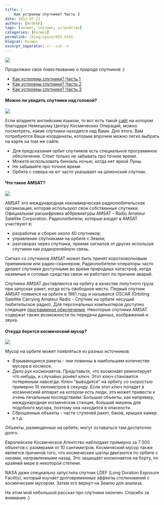 ```yaml
---
title: |
    Как устроены спутники? Часть 3
date: 2012-07-21
authors: [mrdekk]
tags: [космос, спутник, устройство]
categories: [Космос]
permalink: /blog/space/655.html
blogcat: Космос
excerpt_separator: <!--cut-->
---
```



![](http://itw66.ru/uploads/images/00/00/01/2012/07/21/a41e88.jpg)


Продолжаю свое повествование о природе спутников :)


<!--cut-->

- [Как устроены спутники? Часть 1](http://itw66.ru/blog/space/651.html)
- [Как устроены спутники? Часть 2](http://itw66.ru/blog/space/652.html)
- [Как устроены спутники? Часть 3](http://itw66.ru/blog/space/655.html)


#### Можно ли увидеть спутники над головой?



![](http://itw66.ru/uploads/images/00/00/01/2012/07/21/a9d0fa.png)


Если владеете английским языком, то вот есть такой [сайт](http://www.heavens-above.com/) на котором благодаря Немецкому Центру Космических Операций, можно посмотреть, какие спутники находятся над Вами. Для этого, Вам потребуются Ваши координаты, которым впрочем можно легко выбрать на карте на том же сайте. 



- Для предсказания орбит спутников есть специальное программное обеспечение. Стоит только не забывать про точное время.
- Можете использовать бинокль ночью, когда нет яркой Луны.
- Не забывайте про точное время
- Орбита с севера на юг часто указывает на шпионский спутник.



#### Что такое AMSAT?



![](http://itw66.ru/uploads/images/00/00/01/2012/07/21/4e78f1.jpg)


AMSAT это международная некоммерческая радиолюбительская организация, которая используют свои собственные спутники. Официальная расшифровка аббревиатуры AMSAT - Radio Amateur Satellite Corporation. Радиолюбители, которые входят в AMSAT участвуют в:



- разработке и сборке около 40 спутников;
- управление спутниками на орбите с Земли;
- разговорах через спутники, приеме сигналов от других используя спутники как радиорелейную связь.



Сигнал со спутников AMSAT может быть принят коротковолновым приемником или радио-сканнером. Радиолюбители-операторы часто делают спутники доступными во время природных катастроф, когда наземные и сотовые средства связи не работают по причине аварий.

Спутники AMSAT доставляются на орбиту в качестве попутного груза при запусках ракет, когда есть свободное место. Первый спутник AMSAT появился на орбите в 1961 году и назывался OSCAR (Orbiting Satellite Carrying Amateur Radio -  Спутник на орбите несущий любительское радио). Для персональных компьютеров доступно следящее [программное обеспечение](http://www.amsat.org/amsat/ftpsoft.html). Некоторые спутники AMSAT содержат также возможности по передачи данных, изображений и звука.

#### Откуда берется космический мусор?



![](http://itw66.ru/uploads/images/00/00/01/2012/07/21/bad93f.jpg)


Мусор на орбите может появляться из разных источников:



- Взрывающиеся ракеты - они повинны в наибольшем количестве мусора в космосе.
- Дело рук космонавтов. Представьте, что космонавт ремонтирует что нибудь, и случайно роняет ключ. Этот ключ становится потерянным навсегда. Ключ "выводится" на орбиту со скоростью примерно 10 километров в секунду. Если этот ключ попадет в космический аппарат на котором есть люди, это может привести к очень печальным последствиям. Большие объекты, как например, международная космическая станция, большая мишень для подобного мусора, поэтому она находится в опасности.
- Сброшенные объекты - части ступеней ракет, баков, крышки камер и т.д.



Объекты, размещенные на орбите, могут оставаться там достаточно долго. 

Европейское Космическое Агентство наблюдает примерно за 7 500 объектов с размерами от 10 сантиметров. Космический мусор также является причиной того, что космические шатлы двигаются по орбите с окнами, направленными назад. Это защищает космонавтов на борту, по крайней мере в некоторой степени.

NASA даже специально запустила спутник LDEF (Long Duration Exposure Facility), который изучает долговременные эффекты столкновений с космическим мусором. Затем его вернут на Землю для анализа.

На этом мой небольшой рассказ про спутники окончен. Спасибо за внимание :)

